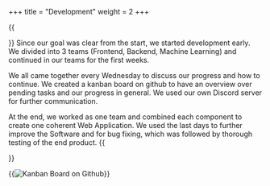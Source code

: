 +++
title = "Development"
weight = 2
+++

{{<section title="Development">}}
Since our goal was clear from the start, we started development early. We divided into 3 teams (Frontend, Backend, Machine Learning) and continued in our teams for the first weeks. 

We all came together every Wednesday to discuss our progress and how to continue. We created a kanban board on github to have an overview over pending tasks and our progress in general. We used our own Discord server for further communication.

At the end, we worked as one team and combined each component to create one coherent Web Application. We used the last days to further improve the Software and for bug fixing, which was followed by thorough testing of the end product. 
{{</section>}}

{{<image src="kanban.png" alt="Kanban Board on Github" caption="Kanban Board on Github">}}
